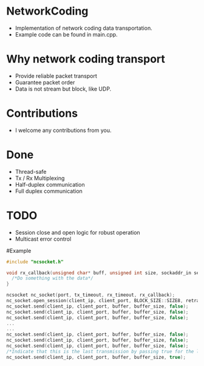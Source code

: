 # NetworkCoding
  - Implementation of network coding data transportation.
  - Example code can be found in main.cpp.

# Why network coding transport
  - Provide reliable packet transport 
  - Guarantee packet order
  - Data is not stream but block, like UDP.

# Contributions
  - I welcome any contributions from you.

# Done
  - Thread-safe
  - Tx / Rx Multiplexing
  - Half-duplex communication
  - Full duplex communication

# TODO
  - Session close and open logic for robust operation
  - Multicast error control

#Example
```C++
#include "ncsocket.h"

void rx_callback(unsigned char* buff, unsigned int size, sockaddr_in sender){
  /*Do something with the data*/
}

ncsocket nc_socket(port, tx_timeout, rx_timeout, rx_callback);
nc_socket.open_session(client_ip, client_port, BLOCK_SIZE::SIZE8, retransmission_interval);
nc_socket.send(client_ip, client_port, buffer, buffer_size, false);
nc_socket.send(client_ip, client_port, buffer, buffer_size, false);
nc_socket.send(client_ip, client_port, buffer, buffer_size, false);
...
...
nc_socket.send(client_ip, client_port, buffer, buffer_size, false);
nc_socket.send(client_ip, client_port, buffer, buffer_size, false);
nc_socket.send(client_ip, client_port, buffer, buffer_size, false);
/*Indicate that this is the last transmission by passing true for the last parameter*/
nc_socket.send(client_ip, client_port, buffer, buffer_size, true);
```
